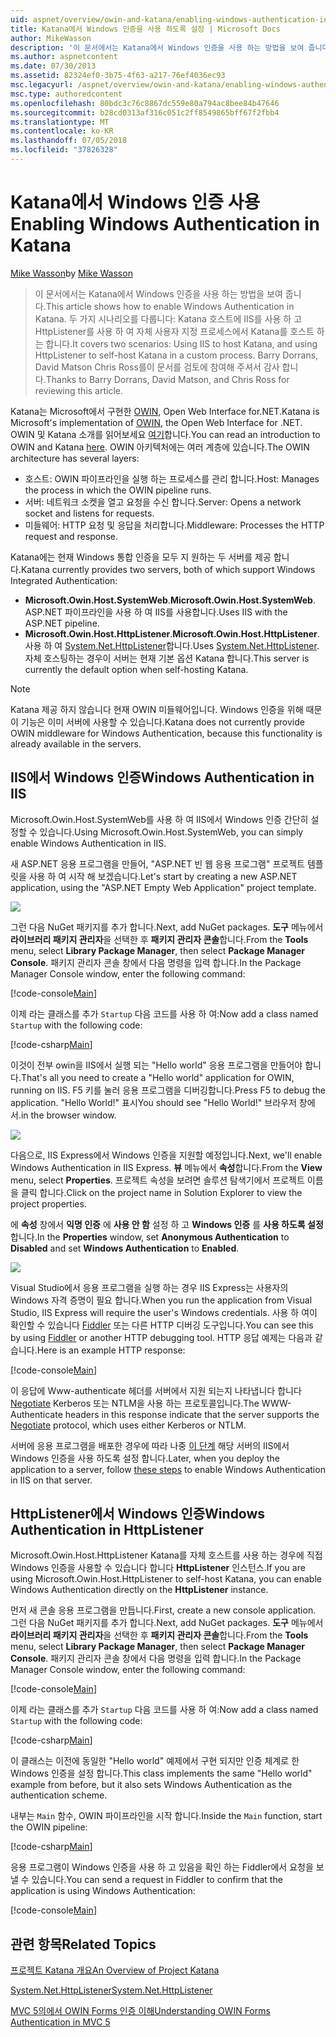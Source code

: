 ```yaml
---
uid: aspnet/overview/owin-and-katana/enabling-windows-authentication-in-katana
title: Katana에서 Windows 인증을 사용 하도록 설정 | Microsoft Docs
author: MikeWasson
description: '이 문서에서는 Katana에서 Windows 인증을 사용 하는 방법을 보여 줍니다. 두 가지 시나리오를 다룹니다: Katana 호스트에 IIS를 사용 하 여 및 자체 호스트 하는 캐 탈 HttpListener를 사용 하는 중...'
ms.author: aspnetcontent
ms.date: 07/30/2013
ms.assetid: 82324ef0-3b75-4f63-a217-76ef4036ec93
msc.legacyurl: /aspnet/overview/owin-and-katana/enabling-windows-authentication-in-katana
msc.type: authoredcontent
ms.openlocfilehash: 80bdc3c76c8867dc559e80a794ac8bee84b47646
ms.sourcegitcommit: b28cd0313af316c051c2ff8549865bff67f2fbb4
ms.translationtype: MT
ms.contentlocale: ko-KR
ms.lasthandoff: 07/05/2018
ms.locfileid: "37826328"
---
```

<a name="enabling-windows-authentication-in-katana"></a><span data-ttu-id="b9dee-104">Katana에서 Windows 인증 사용</span><span class="sxs-lookup"><span data-stu-id="b9dee-104">Enabling Windows Authentication in Katana</span></span>
====================
<span data-ttu-id="b9dee-105">[Mike Wasson](https://github.com/MikeWasson)</span><span class="sxs-lookup"><span data-stu-id="b9dee-105">by [Mike Wasson](https://github.com/MikeWasson)</span></span>

> <span data-ttu-id="b9dee-106">이 문서에서는 Katana에서 Windows 인증을 사용 하는 방법을 보여 줍니다.</span><span class="sxs-lookup"><span data-stu-id="b9dee-106">This article shows how to enable Windows Authentication in Katana.</span></span> <span data-ttu-id="b9dee-107">두 가지 시나리오를 다룹니다: Katana 호스트에 IIS를 사용 하 고 HttpListener를 사용 하 여 자체 사용자 지정 프로세스에서 Katana를 호스트 하는 합니다.</span><span class="sxs-lookup"><span data-stu-id="b9dee-107">It covers two scenarios: Using IIS to host Katana, and using HttpListener to self-host Katana in a custom process.</span></span> <span data-ttu-id="b9dee-108">Barry Dorrans, David Matson Chris Ross를이 문서를 검토에 참여해 주셔서 감사 합니다.</span><span class="sxs-lookup"><span data-stu-id="b9dee-108">Thanks to Barry Dorrans, David Matson, and Chris Ross for reviewing this article.</span></span>


<span data-ttu-id="b9dee-109">Katana는 Microsoft에서 구현한 [OWIN](http://owin.org/), Open Web Interface for.NET.</span><span class="sxs-lookup"><span data-stu-id="b9dee-109">Katana is Microsoft's implementation of [OWIN](http://owin.org/), the Open Web Interface for .NET.</span></span> <span data-ttu-id="b9dee-110">OWIN 및 Katana 소개를 읽어보세요 [여기](an-overview-of-project-katana.md)합니다.</span><span class="sxs-lookup"><span data-stu-id="b9dee-110">You can read an introduction to OWIN and Katana [here](an-overview-of-project-katana.md).</span></span> <span data-ttu-id="b9dee-111">OWIN 아키텍처에는 여러 계층에 있습니다.</span><span class="sxs-lookup"><span data-stu-id="b9dee-111">The OWIN architecture has several layers:</span></span>

- <span data-ttu-id="b9dee-112">호스트: OWIN 파이프라인을 실행 하는 프로세스를 관리 합니다.</span><span class="sxs-lookup"><span data-stu-id="b9dee-112">Host: Manages the process in which the OWIN pipeline runs.</span></span>
- <span data-ttu-id="b9dee-113">서버: 네트워크 소켓을 열고 요청을 수신 합니다.</span><span class="sxs-lookup"><span data-stu-id="b9dee-113">Server: Opens a network socket and listens for requests.</span></span>
- <span data-ttu-id="b9dee-114">미들웨어: HTTP 요청 및 응답을 처리합니다.</span><span class="sxs-lookup"><span data-stu-id="b9dee-114">Middleware: Processes the HTTP request and response.</span></span>

<span data-ttu-id="b9dee-115">Katana에는 현재 Windows 통합 인증을 모두 지 원하는 두 서버를 제공 합니다.</span><span class="sxs-lookup"><span data-stu-id="b9dee-115">Katana currently provides two servers, both of which support Windows Integrated Authentication:</span></span>

- <span data-ttu-id="b9dee-116">**Microsoft.Owin.Host.SystemWeb**.</span><span class="sxs-lookup"><span data-stu-id="b9dee-116">**Microsoft.Owin.Host.SystemWeb**.</span></span> <span data-ttu-id="b9dee-117">ASP.NET 파이프라인을 사용 하 여 IIS를 사용합니다.</span><span class="sxs-lookup"><span data-stu-id="b9dee-117">Uses IIS with the ASP.NET pipeline.</span></span>
- <span data-ttu-id="b9dee-118">**Microsoft.Owin.Host.HttpListener**.</span><span class="sxs-lookup"><span data-stu-id="b9dee-118">**Microsoft.Owin.Host.HttpListener**.</span></span> <span data-ttu-id="b9dee-119">사용 하 여 [System.Net.HttpListener](https://msdn.microsoft.com/library/system.net.httplistener.aspx)합니다.</span><span class="sxs-lookup"><span data-stu-id="b9dee-119">Uses [System.Net.HttpListener](https://msdn.microsoft.com/library/system.net.httplistener.aspx).</span></span> <span data-ttu-id="b9dee-120">자체 호스팅하는 경우이 서버는 현재 기본 옵션 Katana 합니다.</span><span class="sxs-lookup"><span data-stu-id="b9dee-120">This server is currently the default option when self-hosting Katana.</span></span>

> [!NOTE]
> <span data-ttu-id="b9dee-121">Katana 제공 하지 않습니다 현재 OWIN 미들웨어입니다. Windows 인증을 위해 때문이 기능은 이미 서버에 사용할 수 있습니다.</span><span class="sxs-lookup"><span data-stu-id="b9dee-121">Katana does not currently provide OWIN middleware for Windows Authentication, because this functionality is already available in the servers.</span></span>


## <a name="windows-authentication-in-iis"></a><span data-ttu-id="b9dee-122">IIS에서 Windows 인증</span><span class="sxs-lookup"><span data-stu-id="b9dee-122">Windows Authentication in IIS</span></span>

<span data-ttu-id="b9dee-123">Microsoft.Owin.Host.SystemWeb를 사용 하 여 IIS에서 Windows 인증 간단히 설정할 수 있습니다.</span><span class="sxs-lookup"><span data-stu-id="b9dee-123">Using Microsoft.Owin.Host.SystemWeb, you can simply enable Windows Authentication in IIS.</span></span>

<span data-ttu-id="b9dee-124">새 ASP.NET 응용 프로그램을 만들어, "ASP.NET 빈 웹 응용 프로그램" 프로젝트 템플릿을 사용 하 여 시작 해 보겠습니다.</span><span class="sxs-lookup"><span data-stu-id="b9dee-124">Let's start by creating a new ASP.NET application, using the "ASP.NET Empty Web Application" project template.</span></span>

![](enabling-windows-authentication-in-katana/_static/image1.png)

<span data-ttu-id="b9dee-125">그런 다음 NuGet 패키지를 추가 합니다.</span><span class="sxs-lookup"><span data-stu-id="b9dee-125">Next, add NuGet packages.</span></span> <span data-ttu-id="b9dee-126">**도구** 메뉴에서 **라이브러리 패키지 관리자**을 선택한 후 **패키지 관리자 콘솔**합니다.</span><span class="sxs-lookup"><span data-stu-id="b9dee-126">From the **Tools** menu, select **Library Package Manager**, then select **Package Manager Console**.</span></span> <span data-ttu-id="b9dee-127">패키지 관리자 콘솔 창에서 다음 명령을 입력 합니다.</span><span class="sxs-lookup"><span data-stu-id="b9dee-127">In the Package Manager Console window, enter the following command:</span></span>

[!code-console[Main](enabling-windows-authentication-in-katana/samples/sample1.cmd)]

<span data-ttu-id="b9dee-128">이제 라는 클래스를 추가 `Startup` 다음 코드를 사용 하 여:</span><span class="sxs-lookup"><span data-stu-id="b9dee-128">Now add a class named `Startup` with the following code:</span></span>

[!code-csharp[Main](enabling-windows-authentication-in-katana/samples/sample2.cs)]

<span data-ttu-id="b9dee-129">이것이 전부 owin을 IIS에서 실행 되는 "Hello world" 응용 프로그램을 만들어야 합니다.</span><span class="sxs-lookup"><span data-stu-id="b9dee-129">That's all you need to create a "Hello world" application for OWIN, running on IIS.</span></span> <span data-ttu-id="b9dee-130">F5 키를 눌러 응용 프로그램을 디버깅합니다.</span><span class="sxs-lookup"><span data-stu-id="b9dee-130">Press F5 to debug the application.</span></span> <span data-ttu-id="b9dee-131">"Hello World!" 표시</span><span class="sxs-lookup"><span data-stu-id="b9dee-131">You should see "Hello World!"</span></span> <span data-ttu-id="b9dee-132">브라우저 창에서.</span><span class="sxs-lookup"><span data-stu-id="b9dee-132">in the browser window.</span></span>

![](enabling-windows-authentication-in-katana/_static/image2.png)

<span data-ttu-id="b9dee-133">다음으로, IIS Express에서 Windows 인증을 지원할 예정입니다.</span><span class="sxs-lookup"><span data-stu-id="b9dee-133">Next, we'll enable Windows Authentication in IIS Express.</span></span> <span data-ttu-id="b9dee-134">**뷰** 메뉴에서 **속성**합니다.</span><span class="sxs-lookup"><span data-stu-id="b9dee-134">From the **View** menu, select **Properties**.</span></span> <span data-ttu-id="b9dee-135">프로젝트 속성을 보려면 솔루션 탐색기에서 프로젝트 이름을 클릭 합니다.</span><span class="sxs-lookup"><span data-stu-id="b9dee-135">Click on the project name in Solution Explorer to view the project properties.</span></span>

<span data-ttu-id="b9dee-136">에 **속성** 창에서 **익명 인증** 에 **사용 안 함** 설정 하 고 **Windows 인증** 를  **사용 하도록 설정**합니다.</span><span class="sxs-lookup"><span data-stu-id="b9dee-136">In the **Properties** window, set **Anonymous Authentication** to **Disabled** and set **Windows Authentication** to **Enabled**.</span></span>

![](enabling-windows-authentication-in-katana/_static/image3.png)

<span data-ttu-id="b9dee-137">Visual Studio에서 응용 프로그램을 실행 하는 경우 IIS Express는 사용자의 Windows 자격 증명이 필요 합니다.</span><span class="sxs-lookup"><span data-stu-id="b9dee-137">When you run the application from Visual Studio, IIS Express will require the user's Windows credentials.</span></span> <span data-ttu-id="b9dee-138">사용 하 여이 확인할 수 있습니다 [Fiddler](http://fiddler2.com/home) 또는 다른 HTTP 디버깅 도구입니다.</span><span class="sxs-lookup"><span data-stu-id="b9dee-138">You can see this by using [Fiddler](http://fiddler2.com/home) or another HTTP debugging tool.</span></span> <span data-ttu-id="b9dee-139">HTTP 응답 예제는 다음과 같습니다.</span><span class="sxs-lookup"><span data-stu-id="b9dee-139">Here is an example HTTP response:</span></span>

[!code-console[Main](enabling-windows-authentication-in-katana/samples/sample3.cmd?highlight=1,5-6)]

<span data-ttu-id="b9dee-140">이 응답에 Www-authenticate 헤더를 서버에서 지원 되는지 나타냅니다 합니다 [Negotiate](http://www.ietf.org/rfc/rfc4559.txt) Kerberos 또는 NTLM을 사용 하는 프로토콜입니다.</span><span class="sxs-lookup"><span data-stu-id="b9dee-140">The WWW-Authenticate headers in this response indicate that the server supports the [Negotiate](http://www.ietf.org/rfc/rfc4559.txt) protocol, which uses either Kerberos or NTLM.</span></span>

<span data-ttu-id="b9dee-141">서버에 응용 프로그램을 배포한 경우에 따라 나중 [이 단계](https://www.iis.net/configreference/system.webserver/security/authentication/windowsauthentication) 해당 서버의 IIS에서 Windows 인증을 사용 하도록 설정 합니다.</span><span class="sxs-lookup"><span data-stu-id="b9dee-141">Later, when you deploy the application to a server, follow [these steps](https://www.iis.net/configreference/system.webserver/security/authentication/windowsauthentication) to enable Windows Authentication in IIS on that server.</span></span>

## <a name="windows-authentication-in-httplistener"></a><span data-ttu-id="b9dee-142">HttpListener에서 Windows 인증</span><span class="sxs-lookup"><span data-stu-id="b9dee-142">Windows Authentication in HttpListener</span></span>

<span data-ttu-id="b9dee-143">Microsoft.Owin.Host.HttpListener Katana를 자체 호스트를 사용 하는 경우에 직접 Windows 인증을 사용할 수 있습니다 합니다 **HttpListener** 인스턴스.</span><span class="sxs-lookup"><span data-stu-id="b9dee-143">If you are using Microsoft.Owin.Host.HttpListener to self-host Katana, you can enable Windows Authentication directly on the **HttpListener** instance.</span></span>

<span data-ttu-id="b9dee-144">먼저 새 콘솔 응용 프로그램을 만듭니다.</span><span class="sxs-lookup"><span data-stu-id="b9dee-144">First, create a new console application.</span></span> <span data-ttu-id="b9dee-145">그런 다음 NuGet 패키지를 추가 합니다.</span><span class="sxs-lookup"><span data-stu-id="b9dee-145">Next, add NuGet packages.</span></span> <span data-ttu-id="b9dee-146">**도구** 메뉴에서 **라이브러리 패키지 관리자**을 선택한 후 **패키지 관리자 콘솔**합니다.</span><span class="sxs-lookup"><span data-stu-id="b9dee-146">From the **Tools** menu, select **Library Package Manager**, then select **Package Manager Console**.</span></span> <span data-ttu-id="b9dee-147">패키지 관리자 콘솔 창에서 다음 명령을 입력 합니다.</span><span class="sxs-lookup"><span data-stu-id="b9dee-147">In the Package Manager Console window, enter the following command:</span></span>

[!code-console[Main](enabling-windows-authentication-in-katana/samples/sample4.cmd)]

<span data-ttu-id="b9dee-148">이제 라는 클래스를 추가 `Startup` 다음 코드를 사용 하 여:</span><span class="sxs-lookup"><span data-stu-id="b9dee-148">Now add a class named `Startup` with the following code:</span></span>

[!code-csharp[Main](enabling-windows-authentication-in-katana/samples/sample5.cs)]

<span data-ttu-id="b9dee-149">이 클래스는 이전에 동일한 "Hello world" 예제에서 구현 되지만 인증 체계로 한 Windows 인증을 설정 합니다.</span><span class="sxs-lookup"><span data-stu-id="b9dee-149">This class implements the same "Hello world" example from before, but it also sets Windows Authentication as the authentication scheme.</span></span>

<span data-ttu-id="b9dee-150">내부는 `Main` 함수, OWIN 파이프라인을 시작 합니다.</span><span class="sxs-lookup"><span data-stu-id="b9dee-150">Inside the `Main` function, start the OWIN pipeline:</span></span>

[!code-csharp[Main](enabling-windows-authentication-in-katana/samples/sample6.cs)]

<span data-ttu-id="b9dee-151">응용 프로그램이 Windows 인증을 사용 하 고 있음을 확인 하는 Fiddler에서 요청을 보낼 수 있습니다.</span><span class="sxs-lookup"><span data-stu-id="b9dee-151">You can send a request in Fiddler to confirm that the application is using Windows Authentication:</span></span>

[!code-console[Main](enabling-windows-authentication-in-katana/samples/sample7.cmd?highlight=1,4-5)]

## <a name="related-topics"></a><span data-ttu-id="b9dee-152">관련 항목</span><span class="sxs-lookup"><span data-stu-id="b9dee-152">Related Topics</span></span>

[<span data-ttu-id="b9dee-153">프로젝트 Katana 개요</span><span class="sxs-lookup"><span data-stu-id="b9dee-153">An Overview of Project Katana</span></span>](an-overview-of-project-katana.md)

[<span data-ttu-id="b9dee-154">System.Net.HttpListener</span><span class="sxs-lookup"><span data-stu-id="b9dee-154">System.Net.HttpListener</span></span>](https://msdn.microsoft.com/library/system.net.httplistener.aspx)

[<span data-ttu-id="b9dee-155">MVC 5의에서 OWIN Forms 인증 이해</span><span class="sxs-lookup"><span data-stu-id="b9dee-155">Understanding OWIN Forms Authentication in MVC 5</span></span>](https://blogs.msdn.com/b/webdev/archive/2013/07/03/understanding-owin-forms-authentication-in-mvc-5.aspx)
